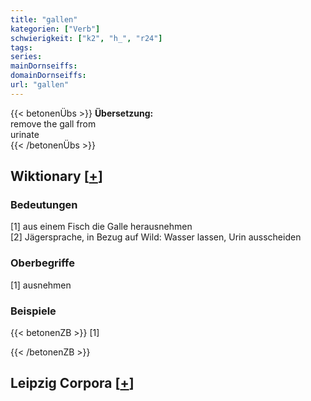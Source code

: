 ```yaml
---
title: "gallen"
kategorien: ["Verb"]
schwierigkeit: ["k2", "h_", "r24"]
tags:
series:
mainDornseiffs:
domainDornseiffs:
url: "gallen"
---
```


{{< betonenÜbs >}}
**Übersetzung:**  
remove the gall from  
urinate  
{{< /betonenÜbs >}}

## Wiktionary [[+](https://de.wiktionary.org/wiki/gallen)]

### Bedeutungen
[1] aus einem Fisch die Galle herausnehmen  
[2] Jägersprache, in Bezug auf Wild: Wasser lassen, Urin ausscheiden  

### Oberbegriffe
[1] ausnehmen  

### Beispiele
{{< betonenZB >}}
[1]  

{{< /betonenZB >}}

## Leipzig Corpora [[+](https://corpora.uni-leipzig.de/en/res?word=gallen&corpusId=deu_newscrawl-public_2018)]

